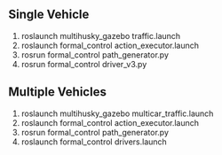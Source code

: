 ## Single Vehicle
1. roslaunch multihusky_gazebo traffic.launch
2. roslaunch formal_control action_executor.launch
3. rosrun formal_control path_generator.py
4. rosrun formal_control driver_v3.py

## Multiple Vehicles
1. roslaunch multihusky_gazebo multicar_traffic.launch
2. roslaunch formal_control action_executor.launch
3. rosrun formal_control path_generator.py
4. roslaunch formal_control drivers.launch